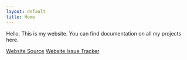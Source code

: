 ```yaml
---
layout: default
title: Home
---
```


Hello. This is my website. You can find documentation on all my projects here.

[Website Source](https://github.com/JBYoshi/jbyoshi.github.io)
[Website Issue Tracker](https://github.com/JBYoshi/jbyoshi.github.io/issues)

